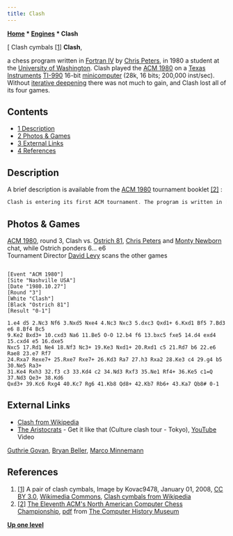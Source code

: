 ```yaml
---
title: Clash
---
```

**[Home](Home "Home") * [Engines](Engines "Engines") * Clash**

\[ Clash cymbals <a id="cite-note-1" href="#cite-ref-1">[1]</a>
**Clash**,

a chess program written in [Fortran IV](Fortran "Fortran") by [Chris Peters](index.php?title=Chris_Peters&action=edit&redlink=1 "Chris Peters (page does not exist)"), in 1980 a student at the [University of Washington](https://en.wikipedia.org/wiki/University_of_Washington). Clash played the [ACM 1980](ACM_1980 "ACM 1980") on a [Texas Instruments](https://en.wikipedia.org/wiki/Texas_Instruments) [TI-990](https://en.wikipedia.org/wiki/TI-990) 16-bit [minicomputer](https://en.wikipedia.org/wiki/Minicomputer) (28k, 16 bits; 200,000 inst/sec). Without [iterative deepening](Iterative_Deepening "Iterative Deepening") there was not much to gain, and Clash lost all of its four games.

## Contents

- [1 Description](#description)
- [2 Photos & Games](#photos-.26-games)
- [3 External Links](#external-links)
- [4 References](#references)

## Description

A brief description is available from the [ACM 1980](ACM_1980 "ACM 1980") tournament booklet <a id="cite-note-2" href="#cite-ref-2">[2]</a> :

```C++
Clash is entering its first ACM tournament. The program is written in [Fortran IV](Fortran "Fortran") by [Chris Peters](index.php?title=Chris_Peters&action=edit&redlink=1 "Chris Peters (page does not exist)"), a student at the University of Washington. It requires 10k for instructions and an additional 4k for the tree search. The program searches a highly [selective](Selectivity "Selectivity") [tree](Search_Tree "Search Tree") and examines about 1,000 - 2,000 positions per move. It uses the [alpha-beta](Alpha-Beta "Alpha-Beta") algorithm and the [killer heuristic](Killer_Heuristic "Killer Heuristic") but does not employ [iterative deepening](Iterative_Deepening "Iterative Deepening"). 

```

## Photos & Games

[](https://archive.org/stream/PersonalComputing198102/Personal%20Computing%201981-02#page/n86/mode/1up)
[ACM 1980](ACM_1980 "ACM 1980"), round 3, Clash vs. [Ostrich 81](Ostrich "Ostrich"), [Chris Peters](index.php?title=Chris_Peters&action=edit&redlink=1 "Chris Peters (page does not exist)") and [Monty Newborn](Monroe_Newborn "Monroe Newborn") chat, while Ostrich ponders 6... e6\
Tournament Director [David Levy](David_Levy "David Levy") scans the other games

```

[Event "ACM 1980"]
[Site "Nashville USA"]
[Date "1980.10.27"]
[Round "3"]
[White "Clash"]
[Black "Ostrich 81"]
[Result "0-1"]

1.e4 d5 2.Nc3 Nf6 3.Nxd5 Nxe4 4.Nc3 Nxc3 5.dxc3 Qxd1+ 6.Kxd1 Bf5 7.Bd3 e6 8.Bf4 Bc5 
9.Ke2 Bxd3+ 10.cxd3 Na6 11.Be5 O-O 12.b4 f6 13.bxc5 fxe5 14.d4 exd4 15.cxd4 e5 16.dxe5 
Nxc5 17.Rd1 Ne4 18.Nf3 Nc3+ 19.Ke3 Nxd1+ 20.Rxd1 c5 21.Rd7 b6 22.e6 Rae8 23.e7 Rf7 
24.Rxa7 Rexe7+ 25.Rxe7 Rxe7+ 26.Kd3 Ra7 27.h3 Rxa2 28.Ke3 c4 29.g4 b5 30.Ne5 Ra3+ 
31.Ke4 Rxh3 32.f3 c3 33.Kd4 c2 34.Nd3 Rxf3 35.Ne1 Rf4+ 36.Ke5 c1=Q 37.Nd3 Qe3+ 38.Kd6 
Qxd3+ 39.Kc6 Rxg4 40.Kc7 Rg6 41.Kb8 Qd8+ 42.Kb7 Rb6+ 43.Ka7 Qb8# 0-1

```

## External Links

- [Clash from Wikipedia](https://en.wikipedia.org/wiki/Clash)
- [The Aristocrats](Category:The_Aristocrats "Category:The Aristocrats") - Get it like that (Culture clash tour - Tokyo), [YouTube](https://en.wikipedia.org/wiki/YouTube) Video

[Guthrie Govan](Category:Guthrie_Govan "Category:Guthrie Govan"), [Bryan Beller](Category:Bryan_Beller "Category:Bryan Beller"), [Marco Minnemann](Category:Marco_Minnemann "Category:Marco Minnemann")

## References

1. <a id="cite-ref-1" href="#cite-note-1">[1]</a> A pair of clash cymbals, Image by Kovac9478, January 01, 2008, [CC BY 3.0](https://creativecommons.org/licenses/by/3.0/deed.en), [Wikimedia Commons](https://en.wikipedia.org/wiki/Wikimedia_Commons), [Clash cymbals from Wikipedia](https://en.wikipedia.org/wiki/Clash_cymbals)
1. <a id="cite-ref-2" href="#cite-note-2">[2]</a> [The Eleventh ACM's North American Computer Chess Championship](http://www.computerhistory.org/chess/full_record.php?iid=doc-431614f6cdeeb), [pdf](http://archive.computerhistory.org/projects/chess/related_materials/text/3-1%20and%203-2%20and%203-3.1980_11th_ACM_NACCC/The_Eleventh_ACMs_North_American_Computer_Chess_Championship.1980.062303015.sm.pdf) from [The Computer History Museum](The_Computer_History_Museum "The Computer History Museum")

**[Up one level](Engines "Engines")**

